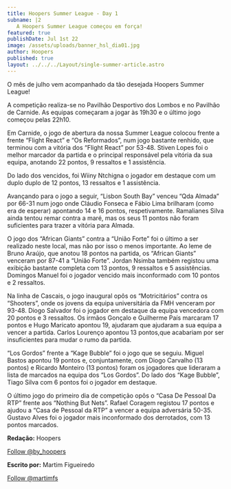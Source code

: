 ```yaml
---
title: Hoopers Summer League - Day 1
subname: |2
   A Hoopers Summer League começou em força!
featured: true
publishDate: Jul 1st 22
image: /assets/uploads/banner_hsl_dia01.jpg
author: Hoopers
published: true
layout: ../../../Layout/single-summer-article.astro
---
```


<!--StartFragment-->

O mês de julho vem acompanhado da tão desejada Hoopers Summer League!

A competição realiza-se no Pavilhão Desportivo dos Lombos e no Pavilhão de Carnide. As equipas começaram a jogar às 19h30 e o último jogo começou pelas 22h10.

Em Carnide, o jogo de abertura da nossa Summer League colocou frente a frente “Flight React” e “Os Reformados”, num jogo bastante renhido, que terminou com a vitória dos “Flight React” por 53-48. Stiven Lopes foi o melhor marcador da partida e o principal responsável pela vitória da sua equipa, anotando 22 pontos, 9 ressaltos e 1 assistência.

Do lado dos vencidos, foi Wiiny Ntchigna o jogador em destaque com um duplo duplo de 12 pontos, 13 ressaltos e 1 assistência.

Avançando para o jogo a seguir, “Lisbon South Bay” venceu “Qda Almada” por 66-31 num jogo onde Cláudio Fonseca e Fábio Lima brilharam (como era de esperar) apontando 14 e 16 pontos, respetivamente. Ramalianes Silva ainda tentou remar contra a maré, mas os seus 11 pontos não foram suficientes para trazer a vitória para Almada.

O jogo dos “African Giants” contra a “União Forte” foi o último a ser realizado neste local, mas não por isso o menos importante. Ao leme de Bruno Araújo, que anotou 18 pontos na partida, os “African Giants” venceram por 87-41 a “União Forte”. Jordan Nsimba também registou uma exibição bastante completa com 13 pontos, 9 ressaltos e 5 assistências. Domingos Manuel foi o jogador vencido mais inconformado com 10 pontos e 2 ressaltos.

Na linha de Cascais, o jogo inaugural opôs os “Motricitários” contra os “Shooters”, onde os jovens da equipa universitária da FMH venceram por 93-48. Diogo Salvador foi o jogador em destaque da equipa vencedora com 20 pontos e 3 ressaltos. Os irmãos Gonçalo e Guilherme País marcaram 17 pontos e Hugo Maricato apontou 19, ajudaram que ajudaram a sua equipa a vencer a partida. Carlos Lourenço apontou 13 pontos,que acabariam por ser insuficientes para mudar o rumo da partida.

“Los Gordos” frente a “Kage Bubble” foi o jogo que se seguiu. Miguel Bastos apontou 19 pontos e, conjuntamente, com Diogo Carvalho (13 pontos) e Ricardo Monteiro (13 pontos) foram os jogadores que lideraram a lista de marcados na equipa dos “Los Gordos”. Do lado dos “Kage Bubble”, Tiago Silva com 6 pontos foi o jogador em destaque.

O último jogo do primeiro dia de competição opôs o “Casa De Pessoal Da RTP” frente aos “Nothing But Nets”. Rafael Coragem registou 17 pontos e ajudou a “Casa de Pessoal da RTP” a vencer a equipa adversária 50-35. Gustavo Alves foi o jogador mais inconformado dos derrotados, com 13 pontos marcados.

**Redação:** Hoopers

<!--StartFragment-->

<a href="https://twitter.com/by_hoopers?ref_src=twsrc%5Etfw" class="twitter-follow-button" data-show-count="false">Follow @by_hoopers</a><script async src="https://platform.twitter.com/widgets.js" charset="utf-8"></script>

<!--EndFragment-->

**Escrito por:** Martim Figueiredo

<!--StartFragment-->

<a href="https://twitter.com/martimfs?ref_src=twsrc%5Etfw" class="twitter-follow-button" data-show-count="false">Follow @martimfs</a><script async src="https://platform.twitter.com/widgets.js" charset="utf-8"></script>

<!--EndFragment-->

<!--EndFragment-->
